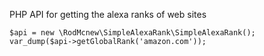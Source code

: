 PHP API for getting the alexa ranks of web sites

```
$api = new \RodMcnew\SimpleAlexaRank\SimpleAlexaRank();
var_dump($api->getGlobalRank('amazon.com'));
